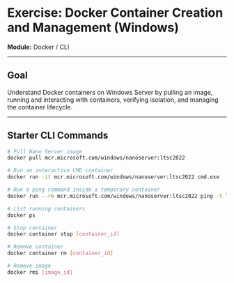 #  Exercise: Docker Container Creation and Management (Windows)

**Module:** Docker / CLI

---

## Goal

Understand Docker containers on Windows Server by pulling an image, running and interacting with containers, verifying isolation, and managing the container lifecycle.

---

## Starter CLI Commands

```bash
# Pull Nano Server image
docker pull mcr.microsoft.com/windows/nanoserver:ltsc2022

# Run an interactive CMD container
docker run -it mcr.microsoft.com/windows/nanoserver:ltsc2022 cmd.exe

# Run a ping command inside a temporary container
docker run --rm mcr.microsoft.com/windows/nanoserver:ltsc2022 ping -t localhost

# List running containers
docker ps

# Stop container
docker container stop [container_id]

# Remove container
docker container rm [container_id]

# Remove image
docker rmi [image_id]
